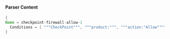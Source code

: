 #### Parser Content
```Java
{
Name = checkpoint-firewall-allow-1
  Conditions = [ """CheckPoint""", """product:""", """action:"Allow"""" ]
}
```